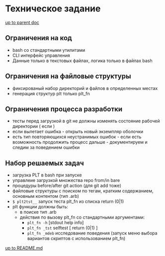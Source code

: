 # <imperatum> Техническое задание

[up to parent doc](../../../README.md)

## Ограничения на код

- bash со стандартными утилитами
- CLI интерфейс управления
- Данные только в текстовых файлах, логика только в файлах bash

## Ограничения на файловые структуры

- фиксированый набор директорий и файлов в определенных местах
- генерация структур plt только plt_fn

## Ограничения процесса разработки

- тесты перед загрузкой в git не должны изменять состояние рабочей директории ( если  )
- если вылетает ошибка - открыть новый экземпляр оболочки
- есть тип повторяющихся неустранимых ошибок - если есть возможность продолжить процесс дальше - документируем и следим за поведением ошибки

## Набор решаемых задач 

- загрузка PLT в bash при запуске
- управлеие загрузкой множества repo from/in bare
- процедуры before/after git action (для git add тоже)
- файловые структуры с поиском по тегам, кратким содержанием, основным контентом (тип .arb)
- `$ plt2tst__` запуск теста plt_fn из списка return (0|1)
- plt функции должны быть:
  - в поиске тип .arb
  - действия по вызову plt_fn со стандартными аргументами:
    - `plt_fn -h` [stdout help info]
    - `plt_fn _tst` selftest [ return (0|1) ]
    - `plt_fn _mdeb` исследование поведения (запуск меню выбора вариантов скриптов с использованием plt_fn)

[up to README.md](../../../README.md)